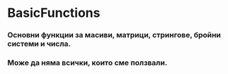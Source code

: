 # BasicFunctions
### Основни функции за масиви, матрици, стрингове, бройни системи и числа. 
### Може да няма всички, които сме ползвали.
